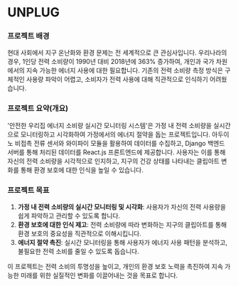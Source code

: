 # UNPLUG

### 프로젝트 배경

현대 사회에서 지구 온난화와 환경 문제는 전 세계적으로 큰 관심사입니다. 우리나라의 경우, 1인당 전력 소비량이 1990년 대비 2018년에 363% 증가하여, 개인과 국가 차원에서의 지속 가능한 에너지 사용에 대한 필요합니다. 기존의 전력 소비량 측정 방식은 구체적인 사용량 파악이 어렵고, 소비자가 전력 사용에 대해 직관적으로 인식하기 어려웠습니다.

### 프로젝트 요약(개요)

'안전한 우리집 에너지 소비량 실시간 모니터링 시스템'은 가정 내 전력 소비량을 실시간으로 모니터링하고 시각화하여 가정에서의 에너지 절약을 돕는 프로젝트입니다. 아두이노 비접촉 전류 센서와 와이파이 모듈을 활용하여 데이터를 수집하고, Django 백엔드 서버를 통해 처리된 데이터를 React.js 프론트엔드에 제공합니다. 사용자는 이를 통해 자신의 전력 소비량을 시각적으로 인지하고, 지구의 건강 상태를 나타내는 클립아트 변화를 통해 환경 보호에 대한 인식을 높일 수 있습니다.

### 프로젝트 목표

1. **가정 내 전력 소비량의 실시간 모니터링 및 시각화**: 사용자가 자신의 전력 사용량을 쉽게 파악하고 관리할 수 있도록 합니다.
2. **환경 보호에 대한 인식 제고**: 전력 소비량에 따라 변화하는 지구의 클립아트를 통해 환경 보호의 중요성을 직관적으로 이해시킵니다.
3. **에너지 절약 촉진**: 실시간 모니터링을 통해 사용자가 에너지 사용 패턴을 분석하고, 불필요한 전력 소비를 줄일 수 있도록 돕습니다.


이 프로젝트는 전력 소비의 투명성을 높이고, 개인의 환경 보호 노력을 촉진하여 지속 가능한 미래를 위한 실질적인 변화를 이끌어내는 것을 목표로 합니다.
